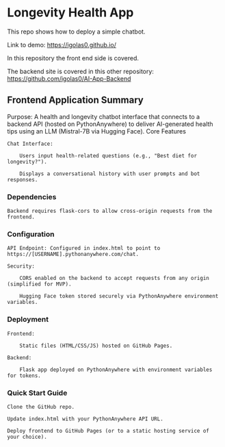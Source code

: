 # Longevity Health App

This repo shows how to deploy a simple chatbot.

Link to demo: https://igolas0.github.io/

In this repository the front end side is covered.

The backend site is covered in this other repository:
https://github.com/igolas0/AI-App-Backend

## Frontend Application Summary

Purpose: A health and longevity chatbot interface that connects to a backend API (hosted on PythonAnywhere) to deliver AI-generated health tips using an LLM (Mistral-7B via Hugging Face).
Core Features

    Chat Interface:

        Users input health-related questions (e.g., "Best diet for longevity?").

        Displays a conversational history with user prompts and bot responses.


### Dependencies

    Backend requires flask-cors to allow cross-origin requests from the frontend.

### Configuration

    API Endpoint: Configured in index.html to point to https://[USERNAME].pythonanywhere.com/chat.

    Security:

        CORS enabled on the backend to accept requests from any origin (simplified for MVP).

        Hugging Face token stored securely via PythonAnywhere environment variables.

### Deployment

    Frontend:

        Static files (HTML/CSS/JS) hosted on GitHub Pages.

    Backend:

        Flask app deployed on PythonAnywhere with environment variables for tokens.

### Quick Start Guide

    Clone the GitHub repo.

    Update index.html with your PythonAnywhere API URL.

    Deploy frontend to GitHub Pages (or to a static hosting service of your choice).
